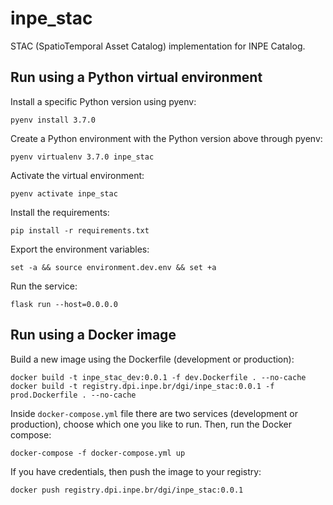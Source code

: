 # inpe_stac

STAC (SpatioTemporal Asset Catalog) implementation for INPE Catalog.


## Run using a Python virtual environment

Install a specific Python version using pyenv:

```
pyenv install 3.7.0
```

Create a Python environment with the Python version above through pyenv:

```
pyenv virtualenv 3.7.0 inpe_stac
```

Activate the virtual environment:

```
pyenv activate inpe_stac
```

Install the requirements:

```
pip install -r requirements.txt
```

Export the environment variables:

```
set -a && source environment.dev.env && set +a
```

Run the service:

```
flask run --host=0.0.0.0
```


## Run using a Docker image

Build a new image using the Dockerfile (development or production):

```
docker build -t inpe_stac_dev:0.0.1 -f dev.Dockerfile . --no-cache
docker build -t registry.dpi.inpe.br/dgi/inpe_stac:0.0.1 -f prod.Dockerfile . --no-cache
```

Inside `docker-compose.yml` file there are two services (development or production), choose which one you like to run. Then, run the Docker compose:

```
docker-compose -f docker-compose.yml up
```

If you have credentials, then push the image to your registry:

```
docker push registry.dpi.inpe.br/dgi/inpe_stac:0.0.1
```
